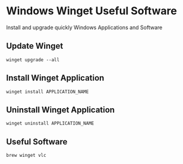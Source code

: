 # Windows Winget Useful Software

Install and upgrade quickly Windows Applications and Software 

## Update Winget

```
winget upgrade --all
```

## Install Winget Application

```
winget install APPLICATION_NAME
```

## Uninstall Winget Application

```
winget uninstall APPLICATION_NAME
```

## Useful Software

```
brew winget vlc
```
